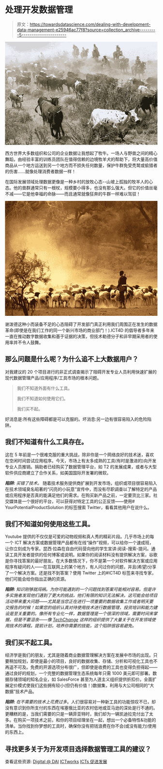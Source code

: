 # 处理开发数据管理

> 原文：<https://towardsdatascience.com/dealing-with-development-data-management-e25946ac77f8?source=collection_archive---------5----------------------->

![](img/dc083642db9e455333fe79cd33777fd3.png)

西方世界大多数组织和公司的企业数据让我想起了牧牛。一场人与野兽之间的精心舞蹈，由经验丰富的训练员团队在值得信赖的边境牧羊犬的帮助下，将大量高价值商品从一个地方运送到另一个地方而不损失任何数量，保护牛群免受秃鹫或偷猎者的伤害……就像处理消费者数据一样！

在国际发展领域处理数据更像是一种乡村的放牧心态--山坡上孤独的牧羊人的心态。他的兽群通常只有一根杖，规模要小得多，也没有那么强大。但它的价值丝毫不减——它是他幸福的命脉——而且通常就像狂奔的牛群一样难以驾驭！

![](img/023a542ea945d9526defa362679347ba.png)

谢泼德这种小而装备不足的心态阻碍了开发部门真正利用我们周围正在发生的数据革命(即使是在我们工作的同一个新兴市场的商业部门！).ICT4D 的倡导者多年来一直在推动数字数据收集和基于证据的决策，但技术勒德分子和非早期采用者的使用率并不令人鼓舞。

## 那么问题是什么呢？为什么追不上大数据用户？

对我建议的 20 个项目进行的非正式调查揭示了阻碍开发专业人员利用快速扩展的现代数据管理产品/应用程序/工具市场的根本问题。

> 我们不知道外面有什么工具。
> 
> 我们不知道如何使用它们。
> 
> 我们买不起。

好消息是:所有这些障碍都是可以克服的。坏消息:另一边有很容易陷入的危险陷阱。

## 我们不知道有什么工具存在。

这在 5 年前是一个很难克服的重大挑战，除非你是一个网络良好的技术迷，喜欢在空闲时间尝试应用程序。今天，市场上有太多成熟的工具(有时是激进的)向开发专业人员推销。捐助者已经购买了数据管理平台，如 T2 的发展成果，或者与大型软件供应商建立了合作关系，如美国国际开发署的微软。

***陷阱:*** *买错了技术。* 随着技术服务提供商扩展到开发市场，组织或项目很容易陷入在技术领域臭名昭著的“闪亮的小玩意”宣传中，而没有尽职调查以了解特定的产品或应用程序是否真的能满足他们的需求。在购买新产品之前，一定要货比三家。社交媒体是一个很好的平台，可以获得对特定工具的公正反馈——使用# YourPotentialProductSolution 的标签搜索 Twitter，看看其他用户在说什么。

## 我们不知道如何使用这些工具。

Youtube 提供的不仅仅是可爱的动物视频和真人秀的精彩片段。几乎市场上的每一个 ICT 解决方案或数据管理产品都有在线“操作”视频，可以给你一个速成班，让你立刻成为专家。昆西·拉森在自由代码营向他的学生宣讲:阅读-搜索-提问。通读工具开发者提供的任何博客或说明。如果你的阅读材料没有提供解决方案，谷歌是你寻找答案的最好朋友。在大多数情况下，你不是第一个对软件解决方案或应用程序有疑问的人——在互联网上的某个地方，有人问过你的问题，并且(希望)分享了一个解决方案。还是找不到答案？使用 Twitter 上的#ICT4D 标签来寻找专家，他们可能会给你指出正确的资源。

***陷阱:*** *知识刚够就闯祸。为你可能遇到的一个问题找到答案可能相对容易。但是许多实施者发现他们遇到了更大的挑战，他们有限的知识无法解决。这可能会给项目活动带来重大问题——尤其是当您正在进行一项重要的数据收集工作或者明天要交报告的时候！如果您的组织认真对待使用技术进行数据管理，投资培训和能力建设是至关重要的。像所有专业化一样，数据管理是一个很深的领域，需要时间来掌握。但是不要沮丧——像 [TechChange](https://www.techchange.org/) 这样的组织提供了大量关于在开发领域使用技术的课程。提前计划，培养你需要的技能，这个陷阱很容易避免。*

## 我们买不起工具。

经济学是我们的朋友，尤其是随着商业数据管理解决方案在发展中市场的出现。只要稍加规划，即使是最小的项目，良好的数据收集、存储、分析和可视化工具也不再遥不可及。免费的开源选项分布很广，但即使是收费的工具也变得负担得起——通过良好的规划，一个完整的数据管理生态系统每年只需 1000 美元即可部署。数据存储领域的知名企业，如 SalesForce 甚至为人道主义组织提供折扣价。全面扩展定价模式使我们这些拥有较小(但仍有价值！)数据集，利用与大公司相同的“大数据”技术产品。

***陷阱:*** *在不需要的技术上花费过多*。人们很容易对一种新工具的功能惊叹不已，却没有意识到你所支付的东西在埃塞俄比亚的农村低地或亚马逊的深处是行不通的。更糟糕的是，当我们需要的只是一辆菲亚特时，我们却为一辆凯迪拉克付出了太多。在购买一项技术之前，和你的项目经理坐在一起，想出一个必备特性&功能的清单。当你找到你梦想的工具时，确保你没有把钱浪费在你不会(或没有能力)使用的东西上。

## 寻找更多关于为开发项目选择数据管理工具的建议？

查看这些资源:
[Digital @ DAI](https://dai-global-digital.com/) [ICTworks](http://www.ictworks.org/)
[ICTs 促进发展](https://ict4dblog.wordpress.com/)